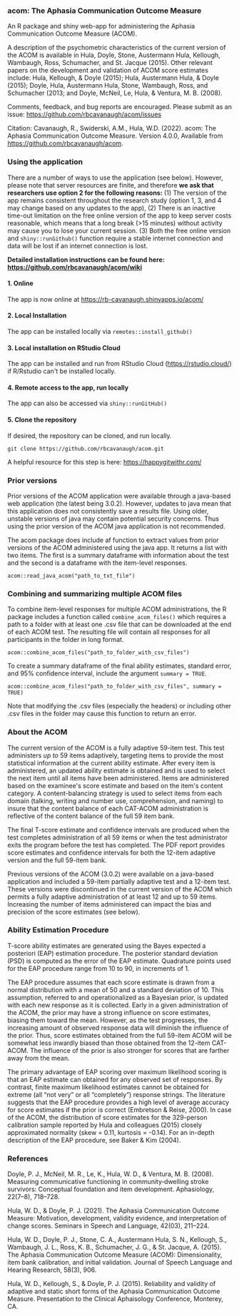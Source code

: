 
### acom: The Aphasia Communication Outcome Measure

An R package and shiny web-app for administering the Aphasia Communication Outcome Measure (ACOM). 

A description of the psychometric characteristics of the current version of the ACOM is available in Hula, Doyle, Stone, Austermann Hula, Kellough, Wambaugh, Ross, Schumacher, and St. Jacque (2015). Other relevant papers on the development and validation of ACOM score estimates include: Hula, Kellough, & Doyle (2015); Hula, Austermann Hula, & Doyle (2015); Doyle, Hula, Austermann Hula, Stone, Wambaugh, Ross, and Schumacher (2013; and Doyle, McNeil, Le, Hula, & Ventura, M. B. (2008). 

Comments, feedback, and bug reports are encouraged. Please submit as an issue: https://github.com/rbcavanaugh/acom/issues

Citation: Cavanaugh, R., Swiderski, A.M., Hula, W.D. (2022). acom: The Aphasia Communication Outcome Measure. Version 4.0.0, Available from https://github.com/rbcavanaugh/acom.

### Using the application

There are a number of ways to use the application (see below). However, please note that server resources are finite, and therefore **we ask that researchers use option 2 for the following reasons:** (1) The version of the app remains consistent throughout the research study (option 1, 3, and 4 may change based on any updates to the app), (2) There is an inactive time-out limitation on the free online version of the app to keep server costs reasonable, which means that a long break (>15 minutes) without activity may cause you to lose your current session. (3) Both the free online version and `shiny::runGithub()` function require a stable internet connection and data will be lost if an internet connection is lost. 

**Detailed installation instructions can be found here: https://github.com/rbcavanaugh/acom/wiki**

#### 1. Online

The app is now online at  https://rb-cavanaugh.shinyapps.io/acom/

#### 2. Local Installation

The app can be installed locally via `remotes::install_github()`

#### 3. Local installation on RStudio Cloud

The app can be installed and run from RStudio Cloud (https://rstudio.cloud/)
if R/Rstudio can't be installed locally.

#### 4. Remote access to the app, run locally

The app can also be accessed via `shiny::runGitHub()`


#### 5. Clone the repository

If desired, the repository can be cloned, and run locally. 

```
git clone https://github.com/rbcavanaugh/acom.git
```

A helpful resource for this step is here: https://happygitwithr.com/

### Prior versions

Prior versions of the ACOM application were available through a java-based web application (the latest being 3.0.2). However, updates to java mean that this application does not consistently save a results file. Using older, unstable versions of java may contain potential security concerns. Thus using the prior version of the ACOM java application is not recommended. 

The acom package does include af function to extract values from prior versions of the ACOM administered using the java app. It returns a list with two items. The first is a summary dataframe with information about the test and the second is a dataframe with the item-level responses. 

```{r}
acom::read_java_acom("path_to_txt_file")
```

### Combining and summarizing multiple ACOM files

To combine item-level responses for multiple ACOM administrations, the R package includes
a function called `combine_acom_files()` which requires a path to a folder with at least one .csv file
that can be downloaded at the end of each ACOM test. The resulting file will contain all responses for
all participants in the folder in long format.

```{r}
acom::combine_acom_files("path_to_folder_with_csv_files")
```

To create a summary dataframe of the final ability estimates, standard error, and 95% confidence interval, include the argument `summary = TRUE`.

```{r}
acom::combine_acom_files("path_to_folder_with_csv_files", summary = TRUE)
```

Note that modifying the .csv files (especially the headers) or including other .csv files in the
folder may cause this function to return an error.

### About the ACOM

The current version of the ACOM is a fully adaptive 59-item test. This test administers *up to* 59 items adaptively, targeting items to provide the most statistical information at the current ability estimate. After every item is administered, an updated ability estimate is obtained and is used to select the next item until all items have been administered. Items are administered based on the examinee's score estimate and based on the item's content category. A content-balancing strategy is used to select items from each domain (talking, writing and number use, comprehension, and naming) to insure that the content balance of each CAT-ACOM administration is reflective of the content balance of the full 59 item bank.

The final T-score estimate and confidence intervals are produced when the test completes administration of all 59 items or when the test administrator exits the program before the test has completed. The PDF report provides score estimates and confidence intervals for both the 12-item adaptive version and the full 59-item bank.

Previous versions of the ACOM (3.0.2) were available on a java-based application and included a 59-item partially adaptive test and a 12-item test. These versions were discontinued in the current version of the ACOM which permits a fully adaptive administration of at least 12 and up to 59 items. Increasing the number of items administered can impact the bias and precision of the score estimates (see below).

### Ability Estimation Procedure

T-score ability estimates are generated using the Bayes expected a posteriori (EAP) estimation procedure. The posterior standard deviation (PSD) is computed as the error of the EAP estimate. Quadrature points used for the EAP procedure range from 10 to 90, in increments of 1.

The EAP procedure assumes that each score estimate is drawn from a normal distribution with a mean of 50 and a standard deviation of 10. This assumption, referred to and operationalized as a Bayesian prior, is updated with each new response as it is collected. Early in a given administration of the ACOM, the prior may have a strong influence on score estimates, biasing them toward the mean. However, as the test progresses, the increasing amount of observed response data will diminish the influence of the prior. Thus, score estimates obtained from the full 59-item ACOM will be somewhat less inwardly biased than those obtained from the 12-item CAT-ACOM. The influence of the prior is also stronger for scores that are farther away from the mean.

The primary advantage of EAP scoring over maximum likelihood scoring is that an EAP estimate can obtained for any observed set of responses. By contrast, finite maximum likelihood estimates cannot be obtained for extreme (all “not very” or all “completely”) response strings. The literature suggests that the EAP procedure provides a high level of average accuracy for score estimates if the prior is correct (Embretson & Reise, 2000). In case of the ACOM, the distribution of score estimates for the 329-person calibration sample reported by Hula and colleagues (2015) closely approximated normality (skew  = 0.11, kurtosis = -0.14). For an in-depth description of the EAP procedure, see Baker & Kim (2004).


### References

Doyle, P. J., McNeil, M. R., Le, K., Hula, W. D., & Ventura, M. B. (2008). Measuring communicative functioning in community‐dwelling stroke survivors: Conceptual foundation and item development. Aphasiology, 22(7–8), 718–728.

Hula, W. D., & Doyle, P. J. (2021). The Aphasia Communication Outcome Measure: Motivation, development, validity evidence, and interpretation of change scores. Seminars in Speech and Language, 42(03), 211–224.

Hula, W. D., Doyle, P. J., Stone, C. A., Austermann Hula, S. N., Kellough, S., Wambaugh, J. L., Ross, K. B., Schumacher, J. G., & St. Jacque, A. (2015). The Aphasia Communication Outcome Measure (ACOM): Dimensionality, item bank calibration, and initial validation. Journal of Speech Language and Hearing Research, 58(3), 906.

Hula, W. D., Kellough, S., & Doyle, P. J. (2015). Reliability and validity of adaptive and static short forms of the Aphasia Communication Outcome Measure. Presentation to the Clinical Aphaisology Conference, Monterey, CA.
